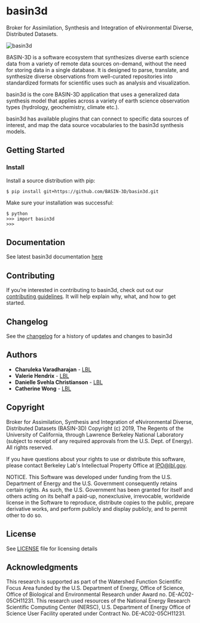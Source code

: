 # basin3d
Broker for Assimilation, Synthesis and Integration of eNvironmental Diverse, Distributed Datasets. 

![basin3d](https://user-images.githubusercontent.com/20212666/112556236-ff1a9b80-8d86-11eb-9009-25b658ce41e0.png)

BASIN-3D is a software ecosystem that synthesizes diverse earth science data from a variety of remote data sources on-demand, without the need for storing data in a single database. It is designed to parse, translate, and synthesize diverse observations from well-curated repositories into standardized formats for scientific uses such as analysis and visualization.

basin3d is the core BASIN-3D application that uses a generalized data synthesis model that applies across a variety of earth science observation types (hydrology, geochemistry, climate etc.). 

basin3d has available plugins that can connect to specific data sources of interest, and map the data source vocabularies to the basin3d synthesis models.



## Getting Started

### Install

Install a source distribution with pip:

    $ pip install git+https://github.com/BASIN-3D/basin3d.git
    
Make sure your installation was successful:

    $ python
    >>> import basin3d
    >>>

## Documentation

See latest basin3d documentation [here](https://basin-3d.github.io/basin3d/html/index.html)


## Contributing

If you’re interested in contributing to basin3d, check out out our [contributing guidelines](CONTRIBUTING.md). It will help explain why, what, and how to get started.


## Changelog
See the [changelog](CHANGES.md) for a history of updates and changes to basin3d

## Authors

* **Charuleka Varadharajan** - [LBL](https://eesa.lbl.gov/profiles/charuleka-varadharajan/)
* **Valerie Hendrix**  - [LBL](https://crd.lbl.gov/departments/data-science-and-technology/uss/staff/valerie-hendrix)
* **Danielle Svehla Christianson** - [LBL](https://crd.lbl.gov/departments/data-science-and-technology/uss/staff/danielle-christianson/)
* **Catherine Wong**  - [LBL](https://crd.lbl.gov/departments/data-science-and-technology/uss)


## Copyright

Broker for Assimilation, Synthesis and Integration of eNvironmental Diverse, Distributed Datasets (BASIN-3D) Copyright (c) 2019, The
Regents of the University of California, through Lawrence Berkeley National
Laboratory (subject to receipt of any required approvals from the U.S.
Dept. of Energy).  All rights reserved.

If you have questions about your rights to use or distribute this software,
please contact Berkeley Lab's Intellectual Property Office at
IPO@lbl.gov.

NOTICE.  This Software was developed under funding from the U.S. Department
of Energy and the U.S. Government consequently retains certain rights.  As
such, the U.S. Government has been granted for itself and others acting on
its behalf a paid-up, nonexclusive, irrevocable, worldwide license in the
Software to reproduce, distribute copies to the public, prepare derivative
works, and perform publicly and display publicly, and to permit other to do
so.

## License

See [LICENSE](LICENSE) file for licensing details

## Acknowledgments

This research is supported as part of the Watershed Function Scientific Focus Area funded by the U.S. Department of Energy, Office of Science, Office of Biological and Environmental Research under Award no. DE-AC02-05CH11231. This research used resources of the National Energy Research Scientific Computing Center (NERSC), U.S. Department of Energy Office of Science User Facility operated under Contract No. DE-AC02-05CH11231. 